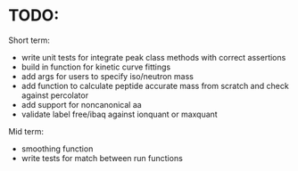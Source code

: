 # TODO:

Short term:
- write unit tests for integrate peak class methods with correct assertions
- build in function for kinetic curve fittings
- add args for users to specify iso/neutron mass
- add function to calculate peptide accurate mass from scratch and check against percolator
- add support for noncanonical aa
- validate label free/ibaq against ionquant or maxquant

Mid term:
- smoothing function
- write tests for match between run functions
